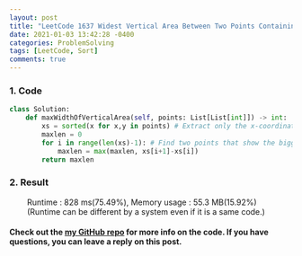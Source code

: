 ```yaml
---
layout: post
title: "LeetCode 1637 Widest Vertical Area Between Two Points Containing No Points"
date: 2021-01-03 13:42:28 -0400
categories: ProblemSolving
tags: [LeetCode, Sort]
comments: true
---
```


### 1. Code
```python
class Solution:
    def maxWidthOfVerticalArea(self, points: List[List[int]]) -> int:
        xs = sorted(x for x,y in points) # Extract only the x-coordinates because you need to find neighboring x-coordinates that make the biggest difference among x-coordinates.
        maxlen = 0
        for i in range(len(xs)-1): # Find two points that show the biggest difference.
            maxlen = max(maxlen, xs[i+1]-xs[i])
        return maxlen
```

### 2. Result
&nbsp;&nbsp;&nbsp;&nbsp;&nbsp;&nbsp;&nbsp;&nbsp;Runtime : 828 ms(75.49%), Memory usage : 55.3 MB(15.92%)  
&nbsp;&nbsp;&nbsp;&nbsp;&nbsp;&nbsp;&nbsp;&nbsp;(Runtime can be different by a system even if it is a same code.)

#### Check out the [my GitHub repo][hyuk-gh] for more info on the code. If you have questions, you can leave a reply on this post.
[hyuk-gh]: https://github.com/dlgur1994/StudyAlgorithms

